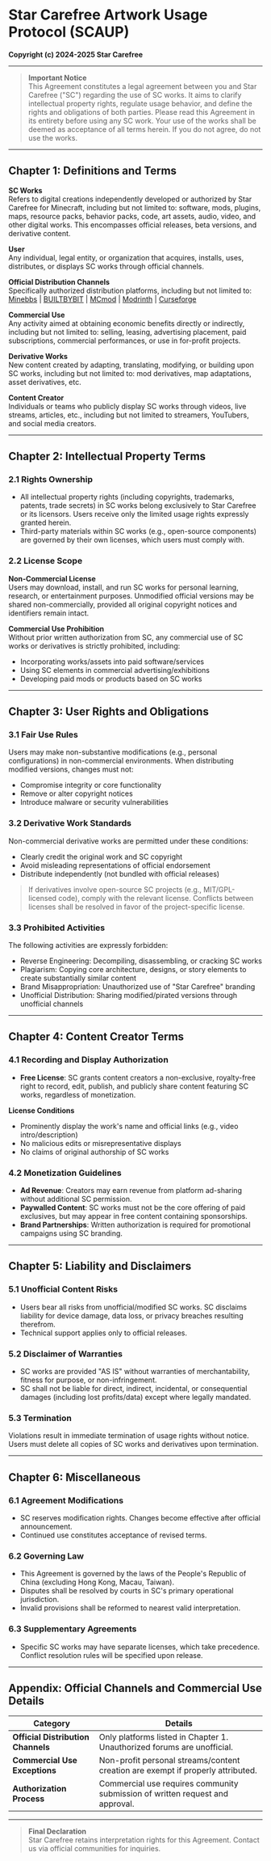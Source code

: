 # Star Carefree Artwork Usage Protocol (SCAUP)  
**Copyright (c) 2024-2025 Star Carefree**

---

> **Important Notice**  
> This Agreement constitutes a legal agreement between you and Star Carefree ("SC") regarding the use of SC works. It aims to clarify intellectual property rights, regulate usage behavior, and define the rights and obligations of both parties. Please read this Agreement in its entirety before using any SC work. Your use of the works shall be deemed as acceptance of all terms herein. If you do not agree, do not use the works.

---

## Chapter 1: Definitions and Terms

**SC Works**  
Refers to digital creations independently developed or authorized by Star Carefree for Minecraft, including but not limited to: software, mods, plugins, maps, resource packs, behavior packs, code, art assets, audio, video, and other digital works. This encompasses official releases, beta versions, and derivative content.

**User**  
Any individual, legal entity, or organization that acquires, installs, uses, distributes, or displays SC works through official channels.

**Official Distribution Channels**  
Specifically authorized distribution platforms, including but not limited to:  
[Minebbs](https://www.minebbs.com/members/51515/) | [BUILTBYBIT](https://builtbybit.com/creators/theflarestar.382392) | [MCmod](https://www.mcmod.cn/author/32789.html) | [Modrinth](https://modrinth.com/organization/star-carefree) | [Curseforge](https://www.curseforge.com/members/theflarestar/projects)

**Commercial Use**  
Any activity aimed at obtaining economic benefits directly or indirectly, including but not limited to: selling, leasing, advertising placement, paid subscriptions, commercial performances, or use in for-profit projects.

**Derivative Works**  
New content created by adapting, translating, modifying, or building upon SC works, including but not limited to: mod derivatives, map adaptations, asset derivatives, etc.

**Content Creator**  
Individuals or teams who publicly display SC works through videos, live streams, articles, etc., including but not limited to streamers, YouTubers, and social media creators.

---

## Chapter 2: Intellectual Property Terms

### 2.1 Rights Ownership
- All intellectual property rights (including copyrights, trademarks, patents, trade secrets) in SC works belong exclusively to Star Carefree or its licensors. Users receive only the limited usage rights expressly granted herein.
- Third-party materials within SC works (e.g., open-source components) are governed by their own licenses, which users must comply with.

### 2.2 License Scope  
**Non-Commercial License**  
Users may download, install, and run SC works for personal learning, research, or entertainment purposes. Unmodified official versions may be shared non-commercially, provided all original copyright notices and identifiers remain intact.

**Commercial Use Prohibition**  
Without prior written authorization from SC, any commercial use of SC works or derivatives is strictly prohibited, including:  
- Incorporating works/assets into paid software/services  
- Using SC elements in commercial advertising/exhibitions  
- Developing paid mods or products based on SC works  

---

## Chapter 3: User Rights and Obligations

### 3.1 Fair Use Rules  
Users may make non-substantive modifications (e.g., personal configurations) in non-commercial environments. When distributing modified versions, changes must not:  
- Compromise integrity or core functionality  
- Remove or alter copyright notices  
- Introduce malware or security vulnerabilities  

### 3.2 Derivative Work Standards  
Non-commercial derivative works are permitted under these conditions:  
- Clearly credit the original work and SC copyright  
- Avoid misleading representations of official endorsement  
- Distribute independently (not bundled with official releases)  

> If derivatives involve open-source SC projects (e.g., MIT/GPL-licensed code), comply with the relevant license. Conflicts between licenses shall be resolved in favor of the project-specific license.

### 3.3 Prohibited Activities  
The following activities are expressly forbidden:  
- Reverse Engineering: Decompiling, disassembling, or cracking SC works  
- Plagiarism: Copying core architecture, designs, or story elements to create substantially similar content  
- Brand Misappropriation: Unauthorized use of "Star Carefree" branding  
- Unofficial Distribution: Sharing modified/pirated versions through unofficial channels  

---

## Chapter 4: Content Creator Terms

### 4.1 Recording and Display Authorization
- **Free License**: SC grants content creators a non-exclusive, royalty-free right to record, edit, publish, and publicly share content featuring SC works, regardless of monetization.

**License Conditions**  
- Prominently display the work's name and official links (e.g., video intro/description)  
- No malicious edits or misrepresentative displays  
- No claims of original authorship of SC works  

### 4.2 Monetization Guidelines  
- **Ad Revenue**: Creators may earn revenue from platform ad-sharing without additional SC permission.  
- **Paywalled Content**: SC works must not be the core offering of paid exclusives, but may appear in free content containing sponsorships.  
- **Brand Partnerships**: Written authorization is required for promotional campaigns using SC branding.  

---

## Chapter 5: Liability and Disclaimers

### 5.1 Unofficial Content Risks  
- Users bear all risks from unofficial/modified SC works. SC disclaims liability for device damage, data loss, or privacy breaches resulting therefrom.  
- Technical support applies only to official releases.  

### 5.2 Disclaimer of Warranties  
- SC works are provided "AS IS" without warranties of merchantability, fitness for purpose, or non-infringement.  
- SC shall not be liable for direct, indirect, incidental, or consequential damages (including lost profits/data) except where legally mandated.  

### 5.3 Termination  
Violations result in immediate termination of usage rights without notice. Users must delete all copies of SC works and derivatives upon termination.  

---

## Chapter 6: Miscellaneous

### 6.1 Agreement Modifications  
- SC reserves modification rights. Changes become effective after official announcement.  
- Continued use constitutes acceptance of revised terms.  

### 6.2 Governing Law  
- This Agreement is governed by the laws of the People's Republic of China (excluding Hong Kong, Macau, Taiwan).  
- Disputes shall be resolved by courts in SC's primary operational jurisdiction.  
- Invalid provisions shall be reformed to nearest valid interpretation.  

### 6.3 Supplementary Agreements  
- Specific SC works may have separate licenses, which take precedence. Conflict resolution rules will be specified upon release.  

---

## Appendix: Official Channels and Commercial Use Details

| Category                      | Details                                                                 |
|-------------------------------|-------------------------------------------------------------------------|
| **Official Distribution Channels** | Only platforms listed in Chapter 1. Unauthorized forums are unofficial. |
| **Commercial Use Exceptions** | Non-profit personal streams/content creation are exempt if properly attributed. |
| **Authorization Process**     | Commercial use requires community submission of written request and approval. |

---

> **Final Declaration**  
> Star Carefree retains interpretation rights for this Agreement. Contact us via official communities for inquiries.
